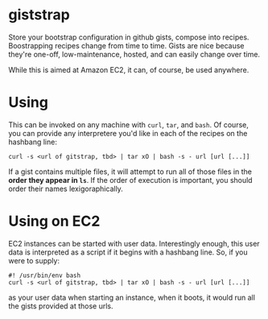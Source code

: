 giststrap
=========

Store your bootstrap configuration in github gists, compose into recipes.
Boostrapping recipes change from time to time. Gists are nice because they're
one-off, low-maintenance, hosted, and can easily change over time.

While this is aimed at Amazon EC2, it can, of course, be used anywhere.

Using
=====
This can be invoked on any machine with `curl`, `tar`, and `bash`. Of course, 
you can provide any interpretere you'd like in each of the recipes on the 
hashbang line:

    curl -s <url of gitstrap, tbd> | tar xO | bash -s - url [url [...]]

If a gist contains multiple files, it will attempt to run all of those files in
the __order they appear in `ls`__. If the order of execution is important, you 
should order their names lexigoraphically.

Using on EC2
============
EC2 instances can be started with user data. Interestingly enough, this user 
data is interpreted as a script if it begins with a hashbang line. So, if you
were to supply:

    #! /usr/bin/env bash
    curl -s <url of gitstrap, tbd> | tar xO | bash -s - url [url [...]]

as your user data when starting an instance, when it boots, it would run all the
gists provided at those urls.
